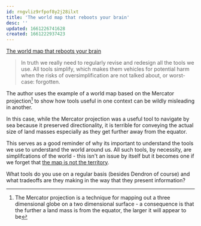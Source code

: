 ```yaml
---
id: rngvliz9rfpof8y2j28ilxt
title: 'The world map that reboots your brain'
desc: ''
updated: 1661226741628
created: 1661222937423
---
```


[The world map that reboots your brain](https://axbom.com/world-map/)

> In truth we really need to regularly revise and redesign all the tools we use. All tools simplify, which makes them vehicles for potential harm when the risks of oversimplification are not talked about, or worst-case: forgotten.

The author uses the example of a world map based on the Mercator projection[^1] to show how tools useful in one context can be wildly misleading in another. 

In this case, while the Mercator projection was a useful tool to navigate by sea because it preserved directionality, it is terrible for conveying the actual size of land masses especially as they get further away from the equator. 

This serves as a good reminder of why its important to understand the tools we use to understand the world around us. All such tools, by necessity, are simplifcations of the world - this isn't an issue by itself but it becomes one if we forget that [the map is not the territory](https://fs.blog/map-and-territory). 

What tools do you use on a regular basis (besides Dendron of course) and what tradeoffs are they making in the way that they present information?

[^1]: The Mercator projection is a technique for mapping out a three dimensional globe on a two dimensional surface - a consequence is that the further a land mass is from the equator, the larger it will appear to be


